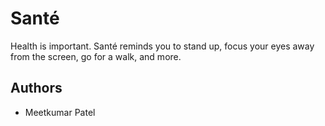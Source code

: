 # Santé
Health is important. Santé reminds you to stand up, focus your eyes away from the screen, go for a walk, and more.

## Authors
- Meetkumar Patel
